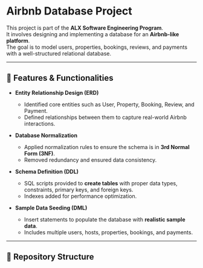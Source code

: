 # Airbnb Database Project

This project is part of the **ALX Software Engineering Program**.  
It involves designing and implementing a database for an **Airbnb-like platform**.  
The goal is to model users, properties, bookings, reviews, and payments with a well-structured relational database.

---

## 📌 Features & Functionalities

- **Entity Relationship Design (ERD)**

  - Identified core entities such as User, Property, Booking, Review, and Payment.
  - Defined relationships between them to capture real-world Airbnb interactions.

- **Database Normalization**

  - Applied normalization rules to ensure the schema is in **3rd Normal Form (3NF)**.
  - Removed redundancy and ensured data consistency.

- **Schema Definition (DDL)**

  - SQL scripts provided to **create tables** with proper data types, constraints, primary keys, and foreign keys.
  - Indexes added for performance optimization.

- **Sample Data Seeding (DML)**
  - Insert statements to populate the database with **realistic sample data**.
  - Includes multiple users, hosts, properties, bookings, and payments.

---

## 📂 Repository Structure
